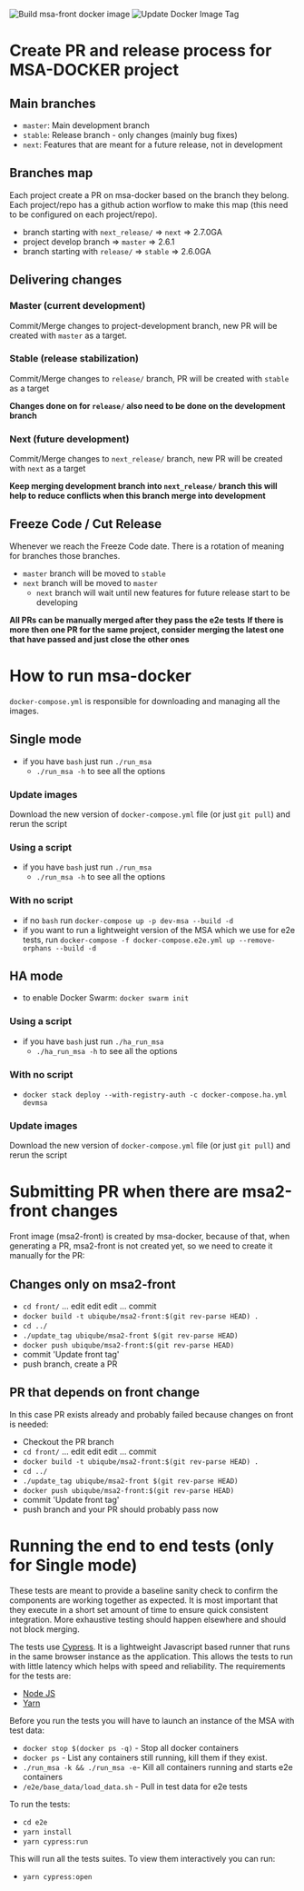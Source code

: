 ![Build msa-front docker image](https://github.com/openmsa/msa-docker/workflows/Build%20msa-front%20docker%20image/badge.svg)
![Update Docker Image Tag](https://github.com/openmsa/msa-docker/workflows/Update%20Docker%20Image%20Tag/badge.svg)

# Create PR and release process for MSA-DOCKER project
## Main branches
* `master`: Main development branch
* `stable`: Release branch - only changes (mainly bug fixes)
* `next`: Features that are meant for a future release, not in development

## Branches map
Each project create a PR on msa-docker based on the branch they belong. Each
project/repo has a github action worflow to make this map (this need to be
configured on each project/repo).

* branch starting with `next_release/` => `next` => 2.7.0GA
* project develop branch => `master` => 2.6.1
* branch starting with `release/` => `stable` => 2.6.0GA

## Delivering changes
### Master (current development)
Commit/Merge changes to project-development branch, new PR will be created with
`master` as a target.

### Stable (release stabilization)
Commit/Merge changes to `release/` branch, PR will be created with `stable`
as a target

**Changes done on for `release/` also need to be done on the development
branch**

### Next (future development)
Commit/Merge changes to `next_release/` branch, new PR will be created with
`next` as a target

**Keep merging development branch into `next_release/` branch this will help to reduce
conflicts when this branch merge into development**

## Freeze Code / Cut Release
Whenever we reach the Freeze Code date. There is a rotation of meaning for
branches those branches.

* `master` branch will be moved to `stable`
* `next` branch will be moved to `master`
    * `next` branch will wait until new features for future release start to be
        developing

**All PRs can be manually merged after they pass the e2e tests**
**If there is more then one PR for the same project, consider merging the
latest one that have passed and just close the other ones**


# How to run msa-docker

`docker-compose.yml` is responsible for downloading and managing all the
images.

## Single mode
- if you have `bash` just run `./run_msa`
  - `./run_msa -h` to see all the options

### Update images

Download the new version of `docker-compose.yml` file (or just `git pull`) and
rerun the script

### Using a script
- if you have `bash` just run `./run_msa`
  - `./run_msa -h` to see all the options

### With no script
- if no `bash` run `docker-compose up -p dev-msa --build -d`
- if you want to run a lightweight version of the MSA which we use for e2e tests, run `docker-compose -f docker-compose.e2e.yml up --remove-orphans --build -d`

## HA mode
- to enable Docker Swarm: `docker swarm init`

### Using a script
- if you have `bash` just run `./ha_run_msa`
  - `./ha_run_msa -h` to see all the options

### With no script
 - `docker stack deploy --with-registry-auth -c docker-compose.ha.yml devmsa`


### Update images
Download the new version of `docker-compose.yml` file (or just `git pull`) and
rerun the script

# Submitting PR when there are msa2-front changes
Front image (msa2-front) is created by msa-docker, because of that, when generating a PR,
msa2-front is not created yet, so we need to create it manually for the PR:
## Changes only on msa2-front

- `cd front/` ... edit edit edit ... commit
- `docker build -t ubiqube/msa2-front:$(git rev-parse HEAD) .`
- `cd ../`
- `./update_tag ubiqube/msa2-front $(git rev-parse HEAD)`
- `docker push ubiqube/msa2-front:$(git rev-parse HEAD)`
- commit 'Update front tag'
- push branch, create a PR

## PR that depends on front change
In this case PR exists already and probably failed because changes on front is
needed:

- Checkout the PR branch
- `cd front/` ... edit edit edit ... commit
- `docker build -t ubiqube/msa2-front:$(git rev-parse HEAD) .`
- `cd ../`
- `./update_tag ubiqube/msa2-front $(git rev-parse HEAD)`
- `docker push ubiqube/msa2-front:$(git rev-parse HEAD)`
- commit 'Update front tag'
- push branch and your PR should probably pass now

# Running the end to end tests (only for Single mode)

These tests are meant to provide a baseline sanity check to confirm the components are working together as expected. It is most important
that they execute in a short set amount of time to ensure quick consistent integration. More exhaustive testing should happen elsewhere
and should not block merging.

The tests use [Cypress](https://www.cypress.io/). It is a lightweight Javascript based runner that runs in the same browser instance as the application.
This allows the tests to run with little latency which helps with speed and reliability. The requirements for the tests are:

- [Node JS](https://nodejs.org/en/)
- [Yarn](https://yarnpkg.com/getting-started/install)

Before you run the tests you will have to launch an instance of the MSA with test data:

- `docker stop $(docker ps -q)` - Stop all docker containers
- `docker ps` - List any containers still running, kill them if they exist.
- `./run_msa -k && ./run_msa -e`- Kill all containers running and starts e2e containers
- `/e2e/base_data/load_data.sh` - Pull in test data for e2e tests

To run the tests:

- `cd e2e`
- `yarn install`
- `yarn cypress:run`

This will run all the tests suites. To view them interactively you can run:

- `yarn cypress:open`

